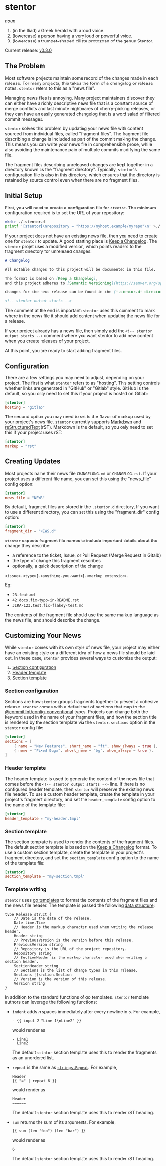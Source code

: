 # stentor

*noun*

1. (in the Iliad) a Greek herald with a loud voice.
1. (lowercase) a person having a very loud or powerful voice.
1. (lowercase) a trumpet-shaped ciliate protozoan of the genus Stentor.

Current release: [v0.3.0](https://github.com/wfscheper/stentor/releases/tag/v0.3.0)

## The Problem

Most software projects
maintain some record of the changes made in each release.
For many projects,
this takes the form of a changelog
or release notes.
`stentor` refers to this as a "news file".

Managing news files is annoying.
Many project maintainers discover they can either have
a richly descriptive news file
that is a constant source of merge conflicts
and last minute nightmares of cherry-picking releases,
or they can have an easily generated changelog
that is a word salad of filtered commit messages.

`stentor` solves this problem
by updating your news file with content
sourced from individual files,
called "fragment files".
The fragment file describing a change
is included as part of the commit making the change.
This means you can write your news file in comprehensible prose,
while also avoiding the maintenance pain
of multiple commits modifying the same file.

The fragment files describing unreleased changes
are kept together in a directory known as the
"fragment directory".
Typically,
`stentor`'s configuration file is also in this directory,
which ensures that the directory is retained by source control
even when there are no fragment files.

## Initial Setup

First,
you will need to create a configuration file for `stentor`.
The minimum configuration required
is to set the URL of your repository:

```bash
mkdir ./.stentor.d
printf '[stentor]\nrepository = "https://myhost.example/myrepo"\n' >./.stentor.d/stentor.toml
```

If your project does not have an existing news file,
then you need to create one for `stentor` to update.
A good starting place is [Keep a Changelog].
The `stentor` projet uses a modified version,
which points readers to the fragment directory for unreleaed changes:

```markdown
# Changelog

All notable changes to this project will be documented in this file.

The format is based on [Keep a Changelog],
and this project adheres to [Semantic Versioning](https://semver.org/spec/v2.0.0.html).

Changes for the next release can be found in the [".stentor.d" directory](./.stentor.d).

<!-- stentor output starts -->
```

The comment at the end is important:
`stentor` uses this comment
to mark where in the news file it should add content
when updating the news file for a release.

If your project already has a news file,
then simply add the `<!-- stentor output starts -->` comment
where you want stentor to add new content
when you create releases of your project.

At this point,
you are ready to start adding fragment files.

## Configuration

There are a few settings you may need to adjust,
depending on your project.
The first is what `stentor` refers to as "hosting".
This setting controls whether links are generated in
"GitHub" or "Gitlab" style.
GitHub is the default,
so you only need to set this
if your project is hosted on Gitlab:

```toml
[stentor]
hosting = "gitlab"
```

The second option you may need to set
is the flavor of markup used by your project's news file.
`stentor` currently supports [Markdown](https://www.markdownguide.org/)
and [reStructuredText](https://www.sphinx-doc.org/en/master/usage/restructuredtext/basics.html) (rST).
Markdown is the default,
so you only need to set this if your project uses rST:

```toml
[stentor]
markup = "rst"
```

## Creating Updates

Most projects name their news file `CHANGELONG.md` or `CHANGELOG.rst`.
If your project uses a different file name,
you can set this using the "news_file" config option:

```toml
[stentor]
news_file = "NEWS"
```

By default,
fragment files are stored in the `.stentor.d` directory,
If you want to use a different directory,
you can set this using the "fragment_dir" config option:

```toml
[stentor]
fragment_dir = "NEWS.d"
```

`stentor` expects fragment file names
to include important details about the change they describe:

* a reference to the ticket, Issue, or Pull Request (Merge Request in Gitalb)
* the type of change this fragment describes
* optionally, a quick description of the change

`<issue>.<type>[.<anything-you-want>].<markup extension>`.

Eg:

* `23.feat.md`
* `42.docs.fix-typo-in-README.rst`
* `JIRA-123.test.fix-flakey-test.md`

The contents of the fragment file
should use the same markup language as the news file,
and should describe the change.

## Customizing Your News

While `stentor` comes with its own style of news file,
your project may either have an existing style
or a different idea of how a news file should be laid out.
In these case,
`stentor` provides several ways to customize the output:

1. [Section configuration](#section-configuration)
1. [Header template](#header-template)
1. [Section template](#section-template)

### Section configuration

Sections are how `stentor` groups fragments together
to present a cohesive release.
`stentor` comes with a default set of sections
that map to the [@commitlint/config-conventional](https://github.com/conventional-changelog/commitlint/tree/master/%40commitlint/config-conventional)
types.
Projects can change both the keyword used in the name of your fragment files,
and how the section title is rendered by the section template
via the `stentor.sections` option in the `stentor` config file:

```toml
[stentor]
sections = [
    { name = "New Features", short_name = "ft", show_always = true },
    { name = "Fixed Bugs", short_name = "bg", show_always = true },
]
```

### Header template

The header template is used to generate the content of the news file
that comes before the `<!-- stentor output starts -->` line.
If there is no configured header template,
then `stentor` will preserve the existing news file header.
To use a custom header template,
create the template in your project's fragment directory,
and set the `header_template` config option
to the name of the template file:

```toml
[stentor]
header_template = "my-header.tmpl"
```

### Section template

The section template is used
to render the contents of the fragment files.
The default section template
is based on the [Keep a Changelog] format.
To use a custom section template,
create the template in your project's fragment directory,
and set the `section_template` config option
to the name of the template file:

```toml
[stentor]
section_template = "my-section.tmpl"
```

### Template writing

`stentor` uses [go templates](https://pkg.go.dev/text/template)
to format the contents of the fragment files
and the news file header.
The template is passed the following [data structure](https://pkg.go.dev/github.com/wfscheper/stentor@v0.3.0/release#Release):

<!-- markdownlint-disable MD010 -->
```golang
type Release struct {
	// Date is the date of the release.
	Date time.Time
	// Header is the markup character used when writing the release header.
	Header string
	// PreviousVersion is the version before this release.
	PreviousVersion string
	// Repository is the URL of the project repository.
	Repository string
	// SectionHeader is the markup character used when writing a section header.
	SectionHeader string
	// Sections is the list of change types in this release.
	Sections []section.Section
	// Version is the version of this release.
	Version string
}
```
<!-- markdownlint-enable -->

In addition to the standard functions of go templates,
`stentor` template authors can leverage the following functions:

* `indent` adds *n* spaces immediately after every newline in *s*.
  For example,

  ```text
  - {{ input 2 "Line 1\nLine2" }}
  ```
  
  would render as
  
  ```text
  - Line1
    Line2
  ```

  The default `setntor` section template uses this
  to render the fragments as an unordered list.

* `repeat` is the same as [`strings.Repeat`](https://pkg.go.dev/strings#Repeat).
  For example,

  ```text
  Header
  {{ "=" | repeat 6 }}
  ```

  would render as

  ```text
  Header
  ======
  ```

  The default `stentor` section template uses this to render rST heading.

* `sum` returns the sum of its arguments.
  For example,

  ```text
  {{ sum (len "foo") (len "bar") }}
  ```

  would render as

  ```text
  6
  ```

  The default `stentor` section template uses this to render rST heading.

[Keep a Changelog]: https://keepachangelog.com/en/1.0.0/
